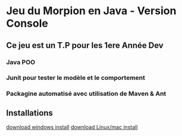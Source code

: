# Jeu du Morpion en Java - Version Console

## Ce jeu est un T.P pour les 1ere Année Dev 

### Java POO

### Junit pour tester le modèle et le comportement

### Packagine automatisé avec utilisation de Maven & Ant

## Installations

[download windows install](https://github.com/tarhack/morpion/tree/main/builds/install_windows.zip)
[download Linux/mac install](https://github.com/tarhack/morpion/tree/main/builds/install_mac_linux.zip)
